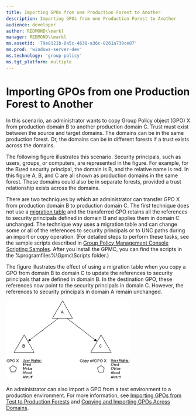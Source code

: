 ```yaml
---
title: Importing GPOs from one Production Forest to Another
description: Importing GPOs from one Production Forest to Another
audience: developer
author: REDMOND\\markl
manager: REDMOND\\markl
ms.assetid: '79e8121b-0a5c-4638-a36c-8261a730ce87'
ms.prod: 'windows-server-dev'
ms.technology: 'group-policy'
ms.tgt_platform: multiple
---
```


# Importing GPOs from one Production Forest to Another

In this scenario, an administrator wants to copy Group Policy object (GPO) X from production domain B to another production domain C. Trust must exist between the source and target domains. The domains can be in the same production forest. Or, the domains can be in different forests if a trust exists across the domains.

The following figure illustrates this scenario. Security principals, such as users, groups, or computers, are represented in the figure. For example, for the B\\red security principal, the domain is B, and the relative name is red. In this figure A, B, and C are all shown as production domains in the same forest. These domains could also be in separate forests, provided a trust relationship exists across the domains.

There are two techniques by which an administrator can transfer GPO X from production domain B to production domain C. The first technique does not use a [migration table](using-migration-tables.md) and the transferred GPO retains all the references to security principals defined in domain B and applies them in domain C unchanged. The technique way uses a migration table and can change some or all of the references to security principals or to UNC paths during an import or copy operation. (For detailed steps to perform these tasks, see the sample scripts described in [Group Policy Management Console Scripting Samples](group-policy-management-console-scripting-samples.md). After you install the GPMC, you can find the scripts in the %programfiles%\\Gpmc\\Scripts folder.)

The figure illustrates the effect of using a migration table when you copy a GPO from domain B to domain C to update the references to security principals that are defined in domain B. In the destination GPO, these references now point to the security principals in domain C. However, the references to security principals in domain A remain unchanged.

![domain b and domain c in a forest](images/prod-prod.png)

An administrator can also import a GPO from a test environment to a production environment. For more information, see [Importing GPOs from Test to Production Forests](importing-gpos-from-a-test-to-a-production-forest.md) and [Copying and Importing GPOs Across Domains](copying-and-importing-gpos-across-domains.md).

 

 




